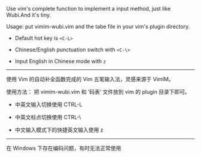Use vim's complete function to implement a input method, just like Wubi.And it's tiny.

Usage: put vimim-wubi.vim and the tabe file in your vim's plugin directory.

  * Default hot key is `<C-L>`

  * Chinese/English punctuation switch with `<C-\>`

  * Input English in Chinese mode with `z`


---


使用 Vim 的自动补全函数完成的 Vim 五笔输入法，灵感来源于 VimIM。

使用方法： 把 vimim-wubi.vim 和 ‘码表’ 文件放到 vim 的 plugin 目录下即可。

  * 中英文输入切换使用 CTRL-L

  * 中英文标点切换使用 CTRL-\

  * 中文输入模式下的快捷英文输入使用 z


---


在 Windows 下存在编码问题，有时无法正常使用